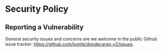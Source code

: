 # Security Policy

## Reporting a Vulnerability

General security issues and concerns are we welcome in the public Github issue
tracker: https://github.com/lumile/dondecargo-v2/issues.
